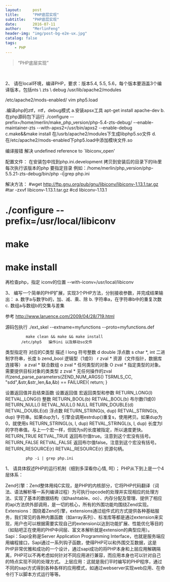 ```yaml
---
layout:     post
title:      "PHP底层实现"
subtitle:   "PHP底层实现"
date:       2016-07-11
author:     "MerlinFeng"
header-img: "img/post-bg-e2e-ux.jpg"
catalog: false
tags:
    - PHP
---
```


> “PHP底层实现”

   ​


   2、 请在local环境，编译PHP，要求：版本5.4, 5.5, 5.6，每个版本要涵盖3个编译版本，包括nts \ zts \ debug
   /usr/lib/apache2/modules

   /etc/apache2/mods-enabled/
   vim php5.load


   .编译php的ztf，ntf，debug模式
       a.安装apsx工具   apt-get install apache-dev
       b.在php源码包下运行 ./configure  --prefix=/home/merlin/make_php_version/php-5.4-zts-debug/   --enable-maintainer-zts  --with-apxs2=/usr/bin/apxs2   --enable-debug
       c.make&&make install  在/usrb/apache2/modules下生成libphp5.so文件
       d.在/etc/apache2/mods-enabled下php5.load中添加模块文件.so

   编译报错 解决 undefined reference to `libiconv_open'


   配置文件：
   在安装包中找到php.ini.development 拷贝到安装后的目录下的lib里
   每次执行该版本的php 要指定目录
   例如：/home/merlin/php_version/php-5.5.21-zts-debug/bin/php -i|grep php.ini

   解决方法：
   #wget http://ftp.gnu.org/pub/gnu/libiconv/libiconv-1.13.1.tar.gz
   #tar -zxvf libiconv-1.13.1.tar.gz
   #cd libiconv-1.13.1
   # ./configure --prefix=/usr/local/libiconv
   # make
   # make install

   再检查php，指定 iconv的位置  --with-iconv=/usr/local/libiconv


   3、 编写一个简单的PHP扩展，实现3个PHP方法，分别接收参数，并完成结果输出：
       a. 数字a与数字b的，加、减、乘、除
       b. 字符串a，在字符串b中的重复次数
       c. 数组a与数组b的交集与差集

   参考 http://www.laruence.com/2009/04/28/719.html

   源码包执行
   ./ext_skel --extname=myfunctions --proto=myfunctions.def

             make clean && make && make install
           /etc/php5   操作ini 以及移动so文件

   类型指定符	对应的C类型	描述
   l	long	符号整数
   d	double	浮点数
   s	char *, int	二进制字符串，长度
   b	zend_bool	逻辑型（1或0）
   r	zval *	资源（文件指针，数据库连接等）
   a	zval *	联合数组
   o	zval *	任何类型的对象
   O	zval *	指定类型的对象。需要提供目标对象的类类型
   z	zval *	无任何操作的zval
   if(zend_parse_parameters(ZEND_NUM_ARGS() TSRMLS_CC, "sdd",&str,&str_len,&a,&b) == FAILURE){
       return;
     }


   设置返回值并且结束函数	设置返回值	宏返回类型和参数
   RETURN_LONG(l)	RETVAL_LONG(l)	整数
   RETURN_BOOL(b)	RETVAL_BOOL(b)	布尔数(1或0)
   RETURN_NULL()	RETVAL_NULL()	NULL
   RETURN_DOUBLE(d)	RETVAL_DOUBLE(d)	浮点数
   RETURN_STRING(s, dup)	RETVAL_STRING(s, dup)	字符串。如果dup为1，引擎会调用estrdup()重复s，使用拷贝。如果dup为0，就使用s
   RETURN_STRINGL(s, l, dup)	RETVAL_STRINGL(s, l, dup)	长度为l的字符串值。与上一个宏一样，但因为s的长度被指定，所以速度更快。
   RETURN_TRUE	RETVAL_TRUE	返回布尔值true。注意到这个宏没有括号。
   RETURN_FALSE	RETVAL_FALSE	返回布尔值false。注意到这个宏没有括号。
   RETURN_RESOURCE(r)	RETVAL_RESOURCE(r)	资源句柄。



             php -i | grep php.ini
   1、 请具体叙述PHP的运行机制（细到多深看你心情, 呵）；
   PHP从下到上是一个4层体系：

   Zend引擎：Zend整体用纯C实现，是PHP的内核部分，它将PHP代码翻译（词法、语法解析等一系列编译过程）为可执行opcode的处理并实现相应的处理方法、实现了基本的数据结构（如hashtable、oo）、内存分配及管理、提供了相应的api方法供外部调用，是一切的核心，所有的外围功能均围绕Zend实现。
   Extensions：围绕着Zend引擎，extensions通过组件式的方式提供各种基础服务，我们常见的各种内置函数（如array系列）、标准库等都是通过extension来实现，用户也可以根据需要实现自己的extension以达到功能扩展、性能优化等目的（如贴吧正在使用的PHP中间层、富文本解析就是extension的典型应用）。
   Sapi：Sapi全称是Server Application Programming Interface，也就是服务端应用编程接口，Sapi通过一系列钩子函数，使得PHP可以和外围交互数据，这是PHP非常优雅和成功的一个设计，通过sapi成功的将PHP本身和上层应用解耦隔离，PHP可以不再考虑如何针对不同应用进行兼容，而应用本身也可以针对自己的特点实现不同的处理方式。
   上层应用：这就是我们平时编写的PHP程序，通过不同的sapi方式得到各种各样的应用模式，如通过webserver实现web应用、在命令行下以脚本方式运行等等。
